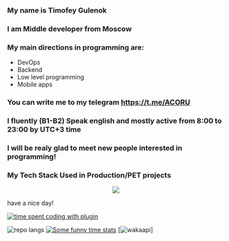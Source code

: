 ### My name is Timofey Gulenok
### I am Middle developer from Moscow
### My main directions in programming are:
- DevOps
- Backend
- Low level programming
- Mobile apps
### You can write me to my telegram https://t.me/ACORU
### I fluently (B1-B2) Speak english and mostly active from 8:00 to 23:00 by UTC+3 time
### I will be realy glad to meet new people interested in programming!
### My Tech Stack Used in Production/PET projects

<p align="center">
  <a href="https://skillicons.dev">
    <img src="https://skillicons.dev/icons?i=apple,arch,debian,kali,androidstudio,clion,idea,neovim,pycharm,c,crystal,go,java,kotlin,ruby,swift,fastapi,hibernate,kafka,rails,spring,ansible,cloudflare,docker,gcp,githubactions,git,jenkins,kubernetes,netlify,terraform,mongodb,postgres,rabbitmq,redis,nginx,nodejs,gradle" />
  </a>
</p>

have a nice day!

[![time spent coding with plugin](https://wakatime.com/badge/user/018b962a-5e22-4872-aed1-df125dc2f20c.svg)](https://wakatime.com/@018b962a-5e22-4872-aed1-df125dc2f20c)

![repo langs](https://api.githubtrends.io/user/svg/earhater/langs?time_range=one_year&use_percent=True&include_private=True&compact=True&theme=synthwaves)
[![Some funny time stats](https://github-readme-stats.vercel.app/api/wakatime?username=Greenhaze)](https://github.com/anuraghazra/github-readme-stats)
[![wakaapi](https://wakapi.dev/api/activity/chart/greenhaze.svg)]
<!--
**earhater/earhater** is a ✨ _special_ ✨ repository because its `README.md` (this file) appears on your GitHub profile.

Here are some ideas to get you started:

- 🔭 I’m currently working on ...
- 🌱 I’m currently learning ...
- 👯 I’m looking to collaborate on ...
- 🤔 I’m looking for help with ...
- 💬 Ask me about ...
- 📫 How to reach me: ...
- 😄 Pronouns: ...
- ⚡ Fun fact: ...
-->
